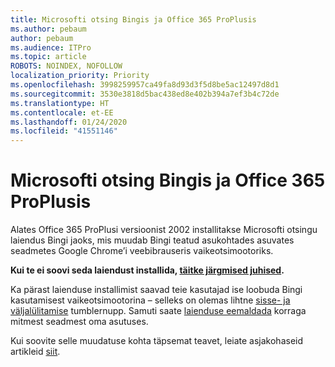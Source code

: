 ```yaml
---
title: Microsofti otsing Bingis ja Office 365 ProPlusis
ms.author: pebaum
author: pebaum
ms.audience: ITPro
ms.topic: article
ROBOTS: NOINDEX, NOFOLLOW
localization_priority: Priority
ms.openlocfilehash: 3998259957ca49fa8d93d3f5d8be5ac12497d8d1
ms.sourcegitcommit: 3530e3818d5bac438ed8e402b394a7ef3b4c72de
ms.translationtype: HT
ms.contentlocale: et-EE
ms.lasthandoff: 01/24/2020
ms.locfileid: "41551146"
---
```

# <a name="microsoft-search-in-bing-and-office-365-proplus"></a>Microsofti otsing Bingis ja Office 365 ProPlusis

Alates Office 365 ProPlusi versioonist 2002 installitakse Microsofti otsingu laiendus Bingi jaoks, mis muudab Bingi teatud asukohtades asuvates seadmetes Google Chrome’i veebibrauseris vaikeotsimootoriks.

**Kui te ei soovi seda laiendust installida, [täitke järgmised juhised](https://docs.microsoft.com/deployoffice/microsoft-search-bing#how-to-exclude-the-extension-for-microsoft-search-in-bing-from-being-installed).**

Ka pärast laienduse installimist saavad teie kasutajad ise loobuda Bingi kasutamisest vaikeotsimootorina – selleks on olemas lihtne [sisse- ja väljalülitamise](https://docs.microsoft.com/deployoffice/microsoft-search-bing#change-whether-bing-is-the-default-search-engine-for-google-chrome) tumblernupp. Samuti saate [laienduse eemaldada](https://docs.microsoft.com/deployoffice/microsoft-search-bing#how-to-remove-the-extension-after-its-been-installed) korraga mitmest seadmest oma asutuses.

Kui soovite selle muudatuse kohta täpsemat teavet, leiate asjakohaseid artikleid [siit](https://docs.microsoft.com/deployoffice/microsoft-search-bing).